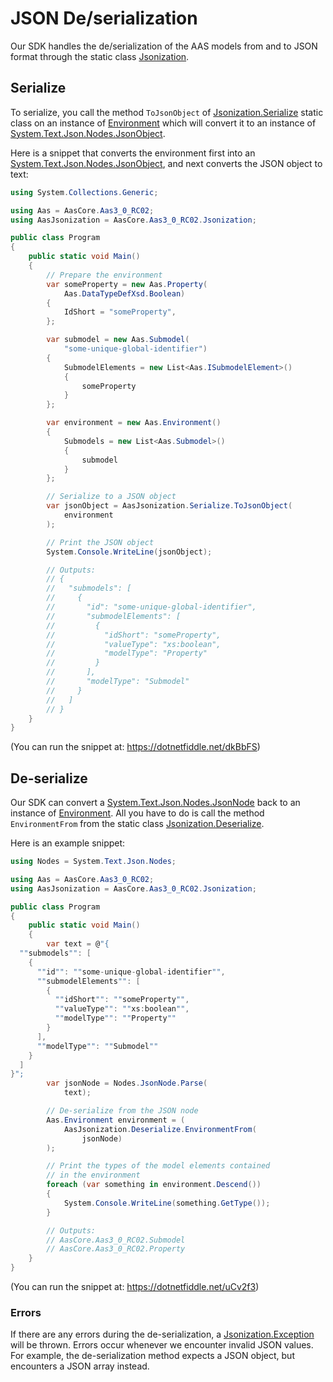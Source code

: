 # JSON De/serialization

Our SDK handles the de/serialization of the AAS models from and to JSON format through the static class [Jsonization].

[Jsonization]: ../api/AasCore.Aas3_0_RC02.Jsonization.yml

## Serialize

To serialize, you call the method `ToJsonObject` of [Jsonization.Serialize] static class on an instance of [Environment] which will convert it to an instance of [System.Text.Json.Nodes.JsonObject].

[Jsonization.Serialize]: ../api/AasCore.Aas3_0_RC02.Jsonization.Serialize.yml
[Environment]: ../api/AasCore.Aas3_0_RC02.Environment.yml
[System.Text.Json.Nodes.JsonObject]: https://docs.microsoft.com/en-us/dotnet/api/system.text.json.nodes.jsonobject

Here is a snippet that converts the environment first into an [System.Text.Json.Nodes.JsonObject], and next converts the JSON object to text:

```cs
using System.Collections.Generic;

using Aas = AasCore.Aas3_0_RC02;
using AasJsonization = AasCore.Aas3_0_RC02.Jsonization;

public class Program
{
    public static void Main()
    {
        // Prepare the environment
        var someProperty = new Aas.Property(
            Aas.DataTypeDefXsd.Boolean)
        {
            IdShort = "someProperty",
        };

        var submodel = new Aas.Submodel(
            "some-unique-global-identifier")
        {
            SubmodelElements = new List<Aas.ISubmodelElement>()
            {
                someProperty
            }
        };

        var environment = new Aas.Environment()
        {
            Submodels = new List<Aas.Submodel>()
            {
                submodel
            }
        };

        // Serialize to a JSON object
        var jsonObject = AasJsonization.Serialize.ToJsonObject(
            environment
        );

        // Print the JSON object
        System.Console.WriteLine(jsonObject);

        // Outputs:
        // {
        //   "submodels": [
        //     {
        //       "id": "some-unique-global-identifier",
        //       "submodelElements": [
        //         {
        //           "idShort": "someProperty",
        //           "valueType": "xs:boolean",
        //           "modelType": "Property"
        //         }
        //       ],
        //       "modelType": "Submodel"
        //     }
        //   ]
        // }
    }
}
```

(You can run the snippet at: https://dotnetfiddle.net/dkBbFS)

## De-serialize

Our SDK can convert a [System.Text.Json.Nodes.JsonNode] back to an instance of [Environment].
All you have to do is call the method `EnvironmentFrom` from the static class [Jsonization.Deserialize].

[System.Text.Json.Nodes.JsonNode]: https://docs.microsoft.com/en-us/dotnet/api/system.text.json.nodes.jsonnode
[Environment]: ../api/AasCore.Aas3_0_RC02.Environment.yml
[Jsonization.Deserialize]: ../api/AasCore.Aas3_0_RC02.Jsonization.Deserialize.yml

Here is an example snippet:

```cs
using Nodes = System.Text.Json.Nodes;

using Aas = AasCore.Aas3_0_RC02;
using AasJsonization = AasCore.Aas3_0_RC02.Jsonization;

public class Program
{
    public static void Main()
    {
        var text = @"{
  ""submodels"": [
    {
      ""id"": ""some-unique-global-identifier"",
      ""submodelElements"": [
        {
          ""idShort"": ""someProperty"",
          ""valueType"": ""xs:boolean"",
          ""modelType"": ""Property""
        }
      ],
      ""modelType"": ""Submodel""
    }
  ]
}";
        var jsonNode = Nodes.JsonNode.Parse(
            text);

        // De-serialize from the JSON node
        Aas.Environment environment = (
            AasJsonization.Deserialize.EnvironmentFrom(
                jsonNode)
        );

        // Print the types of the model elements contained
        // in the environment
        foreach (var something in environment.Descend())
        {
            System.Console.WriteLine(something.GetType());
        }

        // Outputs:
        // AasCore.Aas3_0_RC02.Submodel
        // AasCore.Aas3_0_RC02.Property
    }
}
```

(You can run the snippet at: https://dotnetfiddle.net/uCv2f3)

### Errors

If there are any errors during the de-serialization, a [Jsonization.Exception] will be thrown.
Errors occur whenever we encounter invalid JSON values.
For example, the de-serialization method expects a JSON object, but encounters a JSON array instead.

[Jsonization.Exception]: ../api/AasCore.Aas3_0_RC02.Jsonization.Exception.yml
